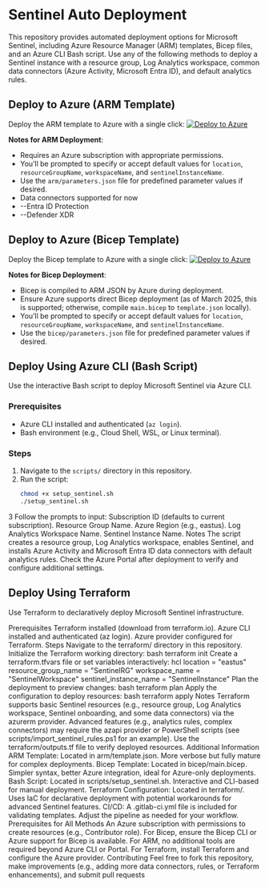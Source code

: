 # Sentinel Auto Deployment

This repository provides automated deployment options for Microsoft Sentinel, including Azure Resource Manager (ARM) templates, Bicep files, and an Azure CLI Bash script. Use any of the following methods to deploy a Sentinel instance with a resource group, Log Analytics workspace, common data connectors (Azure Activity, Microsoft Entra ID), and default analytics rules.

## Deploy to Azure (ARM Template)

Deploy the ARM template to Azure with a single click:
[![Deploy to Azure](https://aka.ms/deploytoazurebutton)](https://portal.azure.com/#create/Microsoft.Template/uri/https%3A%2F%2Fraw.githubusercontent.com%2Foloruntolaallbert%2Fsentinel-auto%2Fmain%2FARM%2Ftemplate.json)

**Notes for ARM Deployment**:
- Requires an Azure subscription with appropriate permissions.
- You’ll be prompted to specify or accept default values for `location`, `resourceGroupName`, `workspaceName`, and `sentinelInstanceName`.
- Use the `arm/parameters.json` file for predefined parameter values if desired.
- Data connectors supported for now
- --Entra ID Protection
- --Defender XDR

## Deploy to Azure (Bicep Template)

Deploy the Bicep template to Azure with a single click:
[![Deploy to Azure](https://aka.ms/deploytoazurebutton)](https://portal.azure.com/#create/Microsoft.Template/uri/https%3A%2F%2Fraw.githubusercontent.com%2Foloruntolaallbert%2Fsentinel-auto%2Fmain%2Fbicep%2Fmain.bicep)

**Notes for Bicep Deployment**:
- Bicep is compiled to ARM JSON by Azure during deployment.
- Ensure Azure supports direct Bicep deployment (as of March 2025, this is supported; otherwise, compile `main.bicep` to `template.json` locally).
- You’ll be prompted to specify or accept default values for `location`, `resourceGroupName`, `workspaceName`, and `sentinelInstanceName`.
- Use the `bicep/parameters.json` file for predefined parameter values if desired.

## Deploy Using Azure CLI (Bash Script)

Use the interactive Bash script to deploy Microsoft Sentinel via Azure CLI.

### Prerequisites
- Azure CLI installed and authenticated (`az login`).
- Bash environment (e.g., Cloud Shell, WSL, or Linux terminal).

### Steps
1. Navigate to the `scripts/` directory in this repository.
2. Run the script:
   ```bash
   chmod +x setup_sentinel.sh
   ./setup_sentinel.sh
3 Follow the prompts to input:
Subscription ID (defaults to current subscription).
Resource Group Name.
Azure Region (e.g., eastus).
Log Analytics Workspace Name.
Sentinel Instance Name.
Notes
The script creates a resource group, Log Analytics workspace, enables Sentinel, and installs Azure Activity and Microsoft Entra ID data connectors with default analytics rules.
Check the Azure Portal after deployment to verify and configure additional settings.

## Deploy Using Terraform
Use Terraform to declaratively deploy Microsoft Sentinel infrastructure.

Prerequisites
Terraform installed (download from terraform.io).
Azure CLI installed and authenticated (az login).
Azure provider configured for Terraform.
Steps
Navigate to the terraform/ directory in this repository.
Initialize the Terraform working directory:
bash
terraform init
Create a terraform.tfvars file or set variables interactively:
hcl
location              = "eastus"
resource_group_name   = "SentinelRG"
workspace_name        = "SentinelWorkspace"
sentinel_instance_name = "SentinelInstance"
Plan the deployment to preview changes:
bash
terraform plan
Apply the configuration to deploy resources:
bash
terraform apply
Notes
Terraform supports basic Sentinel resources (e.g., resource group, Log Analytics workspace, Sentinel onboarding, and some data connectors) via the azurerm provider.
Advanced features (e.g., analytics rules, complex connectors) may require the azapi provider or PowerShell scripts (see scripts/import_sentinel_rules.ps1 for an example).
Use the terraform/outputs.tf file to verify deployed resources.
Additional Information
ARM Template: Located in arm/template.json. More verbose but fully mature for complex deployments.
Bicep Template: Located in bicep/main.bicep. Simpler syntax, better Azure integration, ideal for Azure-only deployments.
Bash Script: Located in scripts/setup_sentinel.sh. Interactive and CLI-based for manual deployment.
Terraform Configuration: Located in terraform/. Uses IaC for declarative deployment with potential workarounds for advanced Sentinel features.
CI/CD: A .gitlab-ci.yml file is included for validating templates. Adjust the pipeline as needed for your workflow.
Prerequisites for All Methods
An Azure subscription with permissions to create resources (e.g., Contributor role).
For Bicep, ensure the Bicep CLI or Azure support for Bicep is available.
For ARM, no additional tools are required beyond Azure CLI or Portal.
For Terraform, install Terraform and configure the Azure provider.
Contributing
Feel free to fork this repository, make improvements (e.g., adding more data connectors, rules, or Terraform enhancements), and submit pull requests
